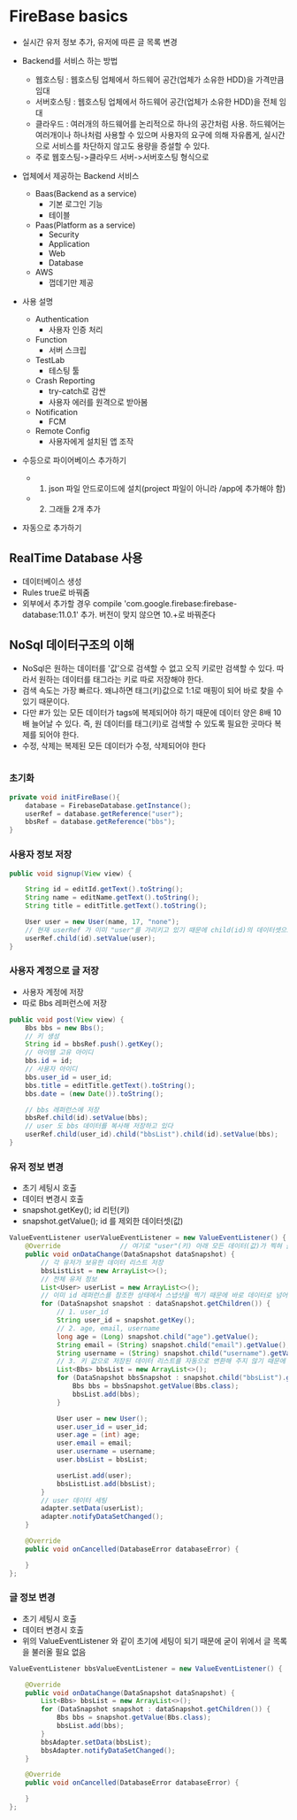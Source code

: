 # FireBase basics
- 실시간 유저 정보 추가, 유저에 따른 글 목록 변경

- Backend를 서비스 하는 방법
    - 웹호스팅 : 웹호스팅 업체에서 하드웨어 공간(업체가 소유한 HDD)을 가격만큼 임대
    - 서버호스팅 : 웹호스팅 업체에서 하드웨어 공간(업체가 소유한 HDD)을 전체 임대
    - 클라우드 : 여러개의 하드웨어를 논리적으로 하나의 공간처럼 사용. 하드웨어는 여러개이나 하나처럼 사용할 수 있으며
    사용자의 요구에 의해 자유롭게, 실시간으로 서비스를 차단하지 않고도 용량을 증설할 수 있다.
    - 주로 웹호스팅->클라우드 서버->서버호스팅 형식으로

- 업체에서 제공하는 Backend 서비스
    - Baas(Backend as a service)
        - 기본 로그인 기능
        - 테이블
    - Paas(Platform as a service)
        - Security
        - Application
        - Web
        - Database
    - AWS
        - 껍데기만 제공

- 사용 설명
    - Authentication
        - 사용자 인증 처리
    - Function
        - 서버 스크립
    - TestLab
        - 테스팅 툴
    - Crash Reporting
        - try-catch로 감싼 
        - 사용자 에러를 원격으로 받아봄
    - Notification
        - FCM
    - Remote Config
        - 사용자에게 설치된 앱 조작

- 수등으로 파이어베이스 추가하기
    - 1. json 파일 안드로이드에 설치(project 파일이 아니라 /app에 추가해야 함)
    - 2. 그래들 2개 추가

- 자동으로 추가하기

## RealTime Database 사용

- 데이터베이스 생성
- Rules true로 바꿔줌
- 외부에서 추가할 경우 compile 'com.google.firebase:firebase-database:11.0.1' 추가. 버전이 맞지 않으면 10.+로 바꿔준다

## NoSql 데이터구조의 이해

- NoSql은 원하는 데이터를 '값'으로 검색할 수 없고 오직 키로만 검색할 수 있다. 따라서 원하는 데이터를 태그라는 키로 따로 저장해야 한다.
- 검색 속도는 가장 빠르다. 왜냐하면 태그(키)값으로 1:1로 매핑이 되어 바로 찾을 수 있기 때문이다.
- 다만 #가 있는 모든 데이터가 tags에 복제되어야 하기 때문에 데이터 양은 8배 10배 늘어날 수 있다. 즉, 원 데이터를 태그(키)로 검색할 수 있도록 필요한 곳마다 복제를 되어야 한다. 
- 수정, 삭제는 복제된 모든 데이터가 수정, 삭제되어야 한다

![]()

### 초기화

```java
private void initFireBase(){
    database = FirebaseDatabase.getInstance();
    userRef = database.getReference("user");
    bbsRef = database.getReference("bbs");
}
```

### 사용자 정보 저장
```java
public void signup(View view) {

    String id = editId.getText().toString();
    String name = editName.getText().toString();
    String title = editTitle.getText().toString();

    User user = new User(name, 17, "none");
    // 현재 userRef 가 이미 "user"를 가리키고 있기 때문에 child(id)의 데이터셋으로 들어간다
    userRef.child(id).setValue(user);
}
```

### 사용자 계정으로 글 저장
- 사용자 계정에 저장
- 따로 Bbs 레퍼런스에 저장

```java
public void post(View view) {
    Bbs bbs = new Bbs();
    // 키 생성
    String id = bbsRef.push().getKey();
    // 아이템 고유 아이디
    bbs.id = id;
    // 사용자 아이디
    bbs.user_id = user_id;
    bbs.title = editTitle.getText().toString();
    bbs.date = (new Date()).toString();

    // bbs 레퍼런스에 저장
    bbsRef.child(id).setValue(bbs);
    // user 도 bbs 데이터를 복사해 저장하고 있다
    userRef.child(user_id).child("bbsList").child(id).setValue(bbs);
}
```


### 유저 정보 변경
- 초기 세팅시 호출
- 데이터 변경시 호출
- snapshot.getKey();   id 리턴(키)
- snapshot.getValue();  id 를 제외한 데이터셋(값)

```java
ValueEventListener userValueEventListener = new ValueEventListener() {
    @Override               // 여기로 "user"(키) 아래 모든 데이터(값)가 찍혀 들어온다.
    public void onDataChange(DataSnapshot dataSnapshot) {
        // 각 유저가 보유한 데이터 리스트 저장
        bbsListList = new ArrayList<>();
        // 전체 유저 정보
        List<User> userList = new ArrayList<>();
        // 이미 id 레퍼런스를 참조한 상태에서 스냅샷을 찍기 때문에 바로 데이터로 넘어올 수 있다
        for (DataSnapshot snapshot : dataSnapshot.getChildren()) {
            // 1. user_id
            String user_id = snapshot.getKey();
            // 2. age, email, username
            long age = (Long) snapshot.child("age").getValue();
            String email = (String) snapshot.child("email").getValue();
            String username = (String) snapshot.child("username").getValue();
            // 3. 키 값으로 저장된 데이터 리스트를 자동으로 변환해 주지 않기 때문에 따로 변환해준다
            List<Bbs> bbsList = new ArrayList<>();
            for (DataSnapshot bbsSnapshot : snapshot.child("bbsList").getChildren()) {
                Bbs bbs = bbsSnapshot.getValue(Bbs.class);
                bbsList.add(bbs);
            }

            User user = new User();
            user.user_id = user_id;
            user.age = (int) age;
            user.email = email;
            user.username = username;
            user.bbsList = bbsList;

            userList.add(user);
            bbsListList.add(bbsList);
        }
        // user 데이터 세팅
        adapter.setData(userList);
        adapter.notifyDataSetChanged();
    }

    @Override
    public void onCancelled(DatabaseError databaseError) {

    }
};
```
### 글 정보 변경
- 초기 세팅시 호출
- 데이터 변경시 호출
- 위의 ValueEventListener 와 같이 초기에 세팅이 되기 때문에 굳이 위에서 글 목록을 불러올 필요 없음

```java
ValueEventListener bbsValueEventListener = new ValueEventListener() {

    @Override
    public void onDataChange(DataSnapshot dataSnapshot) {
        List<Bbs> bbsList = new ArrayList<>();
        for (DataSnapshot snapshot : dataSnapshot.getChildren()) {
            Bbs bbs = snapshot.getValue(Bbs.class);
            bbsList.add(bbs);
        }
        bbsAdapter.setData(bbsList);
        bbsAdapter.notifyDataSetChanged();
    }

    @Override
    public void onCancelled(DatabaseError databaseError) {

    }
};
```